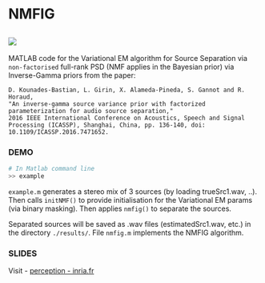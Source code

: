 # NMFIG

##  <a src="https://inria.hal.science/INRIA/public/HAL_logotype_rvb_fond_clair_fr_1.png" href="https://inria.hal.science/hal-01253169v1/document"> <img src="https://img.shields.io/badge/cs.CV-2406.07803-b31b1b?logo=arxiv&logoColor=red"></a>

MATLAB code for the Variational EM algorithm for Source Separation via `non-factorised` full-rank PSD (NMF applies in the Bayesian prior) via Inverse-Gamma priors from the paper:

```
D. Kounades-Bastian, L. Girin, X. Alameda-Pineda, S. Gannot and R. Horaud, 
"An inverse-gamma source variance prior with factorized parameterization for audio source separation,"
2016 IEEE International Conference on Acoustics, Speech and Signal Processing (ICASSP), Shanghai, China, pp. 136-140, doi: 10.1109/ICASSP.2016.7471652.
```

### DEMO

```python
# In Matlab command line
>> example
```

`example.m` generates a stereo mix of 3 sources (by loading trueSrc1.wav, ..).
Then calls `initNMF()` to provide initialisation for the Variational EM params (via binary masking).
Then applies `nmfig()` to separate the sources. 

Separated sources will be saved as .wav files (estimatedSrc1.wav, etc.) in the directory `./results/`. File `nmfig.m` implements the NMFIG algorithm.

### SLIDES

Visit - [perception - inria.fr](https://team.inria.fr/perception/research/nmfig/)








